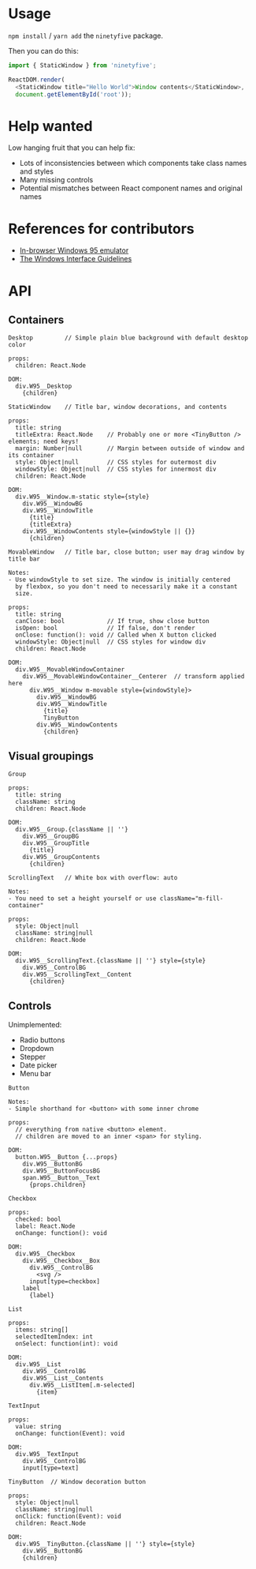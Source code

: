 # Usage

`npm install` / `yarn add` the `ninetyfive` package.

Then you can do this:

```js
import { StaticWindow } from 'ninetyfive';

ReactDOM.render(
  <StaticWindow title="Hello World">Window contents</StaticWindow>,
  document.getElementById('root'));
```

# Help wanted

Low hanging fruit that you can help fix:

* Lots of inconsistencies between which components take class names and styles
* Many missing controls
* Potential mismatches between React component names and original names

# References for contributors

* [In-browser Windows 95 emulator](https://win95.ajf.me/win95.html)
* [The Windows Interface Guidelines](https://www.ics.uci.edu/~kobsa/courses/ICS104/course-notes/Microsoft_WindowsGuidelines.pdf)

# API

## Containers

```
Desktop         // Simple plain blue background with default desktop color

props:
  children: React.Node

DOM:
  div.W95__Desktop
    {children}
```

```
StaticWindow    // Title bar, window decorations, and contents

props:
  title: string
  titleExtra: React.Node    // Probably one or more <TinyButton /> elements; need keys!
  margin: Number|null       // Margin between outside of window and its container
  style: Object|null        // CSS styles for outermost div
  windowStyle: Object|null  // CSS styles for innermost div
  children: React.Node

DOM:
  div.W95__Window.m-static style={style}
    div.W95__WindowBG
    div.W95__WindowTitle
      {title}
      {titleExtra}
    div.W95__WindowContents style={windowStyle || {}}
      {children}
```

```
MovableWindow   // Title bar, close button; user may drag window by title bar

Notes:
- Use windowStyle to set size. The window is initially centered
  by flexbox, so you don't need to necessarily make it a constant
  size.

props:
  title: string
  canClose: bool            // If true, show close button
  isOpen: bool              // If false, don't render
  onClose: function(): void // Called when X button clicked
  windowStyle: Object|null  // CSS styles for window div
  children: React.Node

DOM:
  div.W95__MovableWindowContainer
    div.W95__MovableWindowContainer__Centerer  // transform applied here
      div.W95__Window m-movable style={windowStyle}>
        div.W95__WindowBG
        div.W95__WindowTitle
          {title}
          TinyButton
        div.W95__WindowContents
          {children}
```

## Visual groupings

```
Group

props:
  title: string
  className: string
  children: React.Node

DOM:
  div.W95__Group.{className || ''}
    div.W95__GroupBG
    div.W95__GroupTitle
      {title}
    div.W95__GroupContents
      {children}
```

```
ScrollingText   // White box with overflow: auto

Notes:
- You need to set a height yourself or use className="m-fill-container"

props:
  style: Object|null
  className: string|null
  children: React.Node

DOM:
  div.W95__ScrollingText.{className || ''} style={style}
    div.W95__ControlBG
    div.W95__ScrollingText__Content
      {children}
```

## Controls

Unimplemented:
* Radio buttons
* Dropdown
* Stepper
* Date picker
* Menu bar

```
Button

Notes:
- Simple shorthand for <button> with some inner chrome

props:
  // everything from native <button> element.
  // children are moved to an inner <span> for styling.

DOM:
  button.W95__Button {...props}
    div.W95__ButtonBG
    div.W95__ButtonFocusBG
    span.W95__Button__Text
      {props.children}
```

```
Checkbox

props:
  checked: bool
  label: React.Node
  onChange: function(): void

DOM:
  div.W95__Checkbox
    div.W95__Checkbox__Box
      div.W95__ControlBG
        <svg />
      input[type=checkbox]
    label
      {label}
```

```
List

props:
  items: string[]
  selectedItemIndex: int
  onSelect: function(int): void

DOM:
  div.W95__List
    div.W95__ControlBG
    div.W95__List__Contents
      div.W95__ListItem[.m-selected]
        {item}
```

```
TextInput

props:
  value: string
  onChange: function(Event): void

DOM:
  div.W95__TextInput
    div.W95__ControlBG
    input[type=text]
```

```
TinyButton  // Window decoration button

props:
  style: Object|null
  className: string|null
  onClick: function(Event): void
  children: React.Node

DOM:
  div.W95__TinyButton.{className || ''} style={style}
    div.W95__ButtonBG
    {children}
```